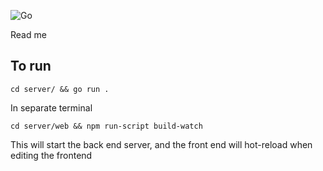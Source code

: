 ![Go](https://github.com/jak103/uno/workflows/Go/badge.svg?branch=master)

Read me

## To run 

`cd server/ && go run .`

In separate terminal

`cd server/web && npm run-script build-watch`

This will start the back end server, and the front end will hot-reload when editing the frontend
